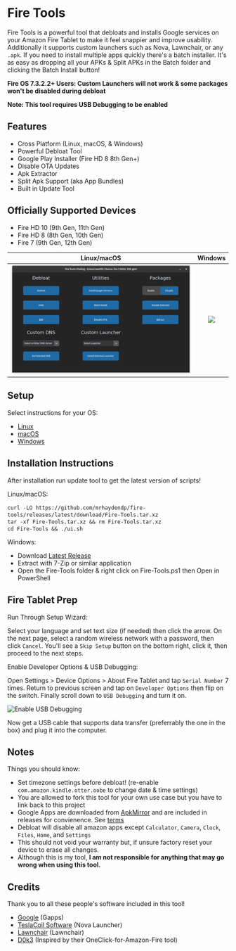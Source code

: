 # Fire Tools
Fire Tools is a powerful tool that debloats and installs Google services on your Amazon Fire Tablet to make it feel snappier and improve usability. Additionally it supports custom launchers such as Nova, Lawnchair, or any `.apk`. If you need to install multiple apps quickly there's a batch installer. It's as easy as dropping all your APKs & Split APKs in the Batch folder and clicking the Batch Install button!

**Fire OS 7.3.2.2+ Users: Custom Launchers will not work & some packages won't be disabled during debloat**

**Note: This tool requires USB Debugging to be enabled**

## Features
- Cross Platform (Linux, macOS, & Windows)
- Powerful Debloat Tool
- Google Play Installer (Fire HD 8 8th Gen+)
- Disable OTA Updates
- Apk Extractor
- Split Apk Support (aka App Bundles)
- Built in Update Tool

## Officially Supported Devices
- Fire HD 10 (9th Gen, 11th Gen)
- Fire HD 8 (8th Gen, 10th Gen)
- Fire 7 (9th Gen, 12th Gen)

Linux/macOS | Windows
:----------:|:-------:
![](https://github.com/mrhaydendp/Fire-Tools/raw/main/Pictures/Fire-Tools.png) | ![](https://github.com/mrhaydendp/Fire-Tools/raw/main/Pictures/Fire-Tools%20Windows.png)

## Setup
Select instructions for your OS:

- [Linux](https://github.com/mrhaydendp/Fire-Tools/blob/main/Linux-Instructions.md#linux-installation-instructions)
- [macOS](https://github.com/mrhaydendp/Fire-Tools/blob/main/Linux-Instructions.md#macos)
- [Windows](https://github.com/mrhaydendp/Fire-Tools/blob/main/Windows-Instructions.md)

## Installation Instructions
After installation run update tool to get the latest version of scripts!

Linux/macOS:
``` shell
curl -LO https://github.com/mrhaydendp/fire-tools/releases/latest/download/Fire-Tools.tar.xz
tar -xf Fire-Tools.tar.xz && rm Fire-Tools.tar.xz
cd Fire-Tools && ./ui.sh
```

Windows:

- Download [Latest Release](https://github.com/mrhaydendp/Fire-Tools/releases/latest/download/Fire-Tools.tar.xz)
- Extract with 7-Zip or similar application
- Open the Fire-Tools folder & right click on Fire-Tools.ps1 then Open in PowerShell

## Fire Tablet Prep

Run Through Setup Wizard:

Select your language and set text size (if needed) then click the arrow. On the next page, select a random wireless network with a password, then click `Cancel`. You'll see a `Skip Setup` button on the bottom right, click it, then proceed to the next steps.

Enable Developer Options & USB Debugging:

Open Settings > Device Options > About Fire Tablet and tap `Serial Number` 7 times. Return to previous screen and tap on  `Developer Options` then flip on the switch. Finally scroll down to `USB Debugging` and turn it on.

![Enable USB Debugging](https://github.com/mrhaydendp/Fire-Tools/blob/main/Pictures/Enable%20USB%20Debugging.gif?raw=true)

Now get a USB cable that supports data transfer (preferrably the one in the box) and plug it into the computer. 

## Notes

Things you should know:
- Set timezone settings before debloat! (re-enable `com.amazon.kindle.otter.oobe` to change date & time settings)
- You are allowed to fork this tool for your own use case but you have to link back to this project
- Google Apps are downloaded from [ApkMirror](https://www.apkmirror.com/) and are included in releases for convienence. See [terms](https://github.com/mrhaydendp/Fire-Tools/blob/main/Fire-Tools/Gapps/README.md) 
- Debloat will disable all amazon apps except `Calculator`, `Camera`, `Clock`, `Files`, `Home`, and `Settings`
- This should not void your warranty but, if unsure factory reset your device to erase all changes.
- Although this is my tool, **I am not responsible for anything that may go wrong when using this tool.**
  
## Credits
Thank you to all these people's software included in this tool!
- [Google](https://www.android.com/) (Gapps)
- [TeslaCoil Software](https://play.google.com/store/apps/developer?id=TeslaCoil%20Software&hl=en_US&gl=US) (Nova Launcher)
- [Lawnchair](https://github.com/LawnchairLauncher/Lawnchair) (Lawnchair)
- [D0k3](https://github.com/d0k3) (Inspired by their OneClick-for-Amazon-Fire tool)
